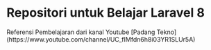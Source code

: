<h1>Repositori untuk Belajar Laravel 8</h1>
<p>Referensi Pembelajaran dari kanal Youtube [Padang Tekno] (https://www.youtube.com/channel/UC_fIMfdn6h8i03YR1SLUr5A)</p>
